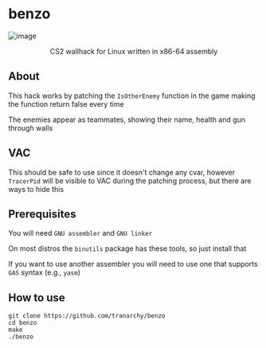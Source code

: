 # benzo
![image](https://github.com/user-attachments/assets/1c2a1d1e-9da0-4916-9998-dd61b4841cef)
<p align="center">CS2 wallhack for Linux written in x86-64 assembly</p>

## About

This hack works by patching the `IsOtherEnemy` function in the game making the function return false every time

The enemies appear as teammates, showing their name, health and gun through walls

## VAC

This should be safe to use since it doesn't change any cvar, however `TracerPid` will be visible to VAC during the patching process, but there are ways to hide this

## Prerequisites

You will need `GNU assembler` and `GNU linker`

On most distros the `binutils` package has these tools, so just install that

If you want to use another assembler you will need to use one that supports `GAS` syntax (e.g., `yasm`)

## How to use

```
git clone https://github.com/tranarchy/benzo
cd benzo
make
./benzo
```
